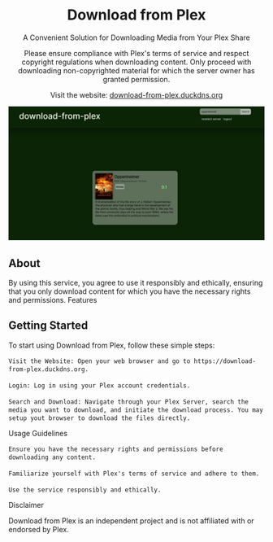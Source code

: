 <h1 align="center">Download from Plex</h1>

<p align="center">
  A Convenient Solution for Downloading Media from Your Plex Share
</p>
<p align="center">
  Please ensure compliance with Plex's terms of service and respect copyright regulations when downloading content. Only proceed with downloading non-copyrighted material for which the server owner has granted permission.
</p>
<p align="center">
  Visit the website: <a href="http://download-from-plex.duckdns.org">download-from-plex.duckdns.org</a>
</p>

<p align="center">
  <img src="src/img/search.png"  title="Download">
</p>

<h2 align="left">About</h2>


 By using this service, you agree to use it responsibly and ethically, ensuring that you only download content for which you have the necessary rights and permissions.
Features

<h2 align="left">Getting Started</h2>

To start using Download from Plex, follow these simple steps:

    Visit the Website: Open your web browser and go to https://download-from-plex.duckdns.org.

    Login: Log in using your Plex account credentials.

    Search and Download: Navigate through your Plex Server, search the media you want to download, and initiate the download process. You may setup yout browser to download the files directly.

Usage Guidelines

    Ensure you have the necessary rights and permissions before downloading any content.

    Familiarize yourself with Plex's terms of service and adhere to them.

    Use the service responsibly and ethically.


Disclaimer

Download from Plex is an independent project and is not affiliated with or endorsed by Plex.

